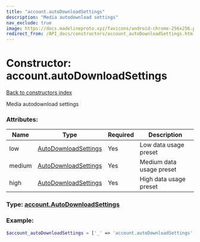 ```yaml
---
title: "account.autoDownloadSettings"
description: "Media autodownload settings"
nav_exclude: true
image: https://docs.madelineproto.xyz/favicons/android-chrome-256x256.png
redirect_from: /API_docs/constructors/account_autoDownloadSettings.html
---
```

# Constructor: account.autoDownloadSettings  
[Back to constructors index](/API_docs/constructors/index.md)



Media autodownload settings

### Attributes:

| Name     |    Type       | Required | Description |
|----------|---------------|----------|-------------|
|low|[AutoDownloadSettings](/API_docs/types/AutoDownloadSettings.md) | Yes|Low data usage preset|
|medium|[AutoDownloadSettings](/API_docs/types/AutoDownloadSettings.md) | Yes|Medium data usage preset|
|high|[AutoDownloadSettings](/API_docs/types/AutoDownloadSettings.md) | Yes|High data usage preset|



### Type: [account.AutoDownloadSettings](/API_docs/types/account.AutoDownloadSettings.md)


### Example:

```php
$account_autoDownloadSettings = ['_' => 'account.autoDownloadSettings', 'low' => AutoDownloadSettings, 'medium' => AutoDownloadSettings, 'high' => AutoDownloadSettings];
```  
